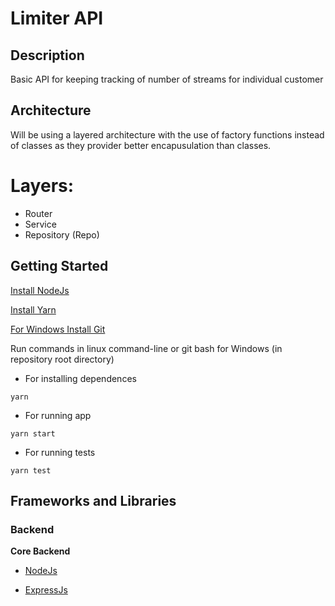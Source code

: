 # Limiter API

## Description

Basic API for keeping tracking of number of streams for individual customer

## Architecture

Will be using a layered architecture with the use of factory functions instead of classes as they provider better encapusulation than classes.

# Layers:

* Router
* Service
* Repository (Repo)

## Getting Started

[Install NodeJs](https://nodejs.org/en/) 

[Install Yarn](https://classic.yarnpkg.com/lang/en/docs/install)

[For Windows Install Git](https://git-scm.com/downloads)

Run commands in linux command-line or git bash for Windows (in repository root directory)

* For installing dependences

```shell
yarn
```
* For running app

```shell
yarn start
```
* For running tests

```shell
yarn test
```

## Frameworks and Libraries

### Backend

**Core Backend**

* [NodeJs](https://nodejs.org/en/)

* [ExpressJs](https://expressjs.com/)

